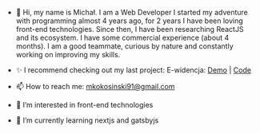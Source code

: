 - 👋 Hi, my name is Michał. I am a Web Developer
   I started my adventure with programming almost 4 years ago, for 2 years I have been loving front-end technologies. Since then, I have been researching ReactJS and its ecosystem. I have some commercial experience (about 4 months). I am a good teammate, curious by nature and constantly working on improving my skills.
 
- ✨ I recommend checking out my last project: E-widencja: [Demo](https://mkokosinski.github.io/e-widencja/) | [Code](https://github.com/mkokosinski/e-widencja)
- 📫 How to reach me: mkokosinski91@gmail.com
- 👀 I’m interested in front-end technologies
- 🌱 I’m currently learning nextjs and gatsbyjs
